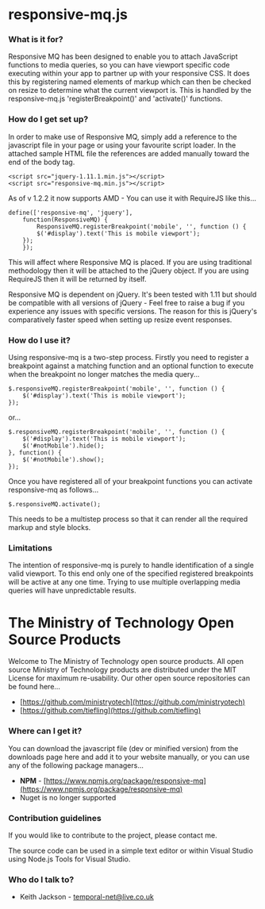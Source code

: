 # responsive-mq.js #

### What is it for? ###
Responsive MQ has been designed to enable you to attach JavaScript functions to media queries, so you can have viewport specific code executing within your app to partner up with your responsive CSS. It does this by registering named elements of markup which can then be checked on resize to determine what the current viewport is. This is handled by the responsive-mq.js 'registerBreakpoint()' and 'activate()' functions.

### How do I get set up? ###
In order to make use of Responsive MQ, simply add a reference to the javascript file in your page or using your favourite script loader.
In the attached sample HTML file the references are added manually toward the end of the body tag.

	<script src="jquery-1.11.1.min.js"></script>
	<script src="responsive-mq.min.js"></script>

As of v 1.2.2 it now supports AMD - You can use it with RequireJS like this...

	define(['responsive-mq', 'jquery'],
	    function(ResponsiveMQ) {
			ResponsiveMQ.registerBreakpoint('mobile', '', function () {
		    $('#display').text('This is mobile viewport');
		});
	    });

This will affect where Responsive MQ is placed. If you are using traditional methodology then it will be attached to the jQuery object. If you are using RequireJS then it will be returned by itself.

Responsive MQ is dependent on jQuery. It's been tested with 1.11 but should be compatible with all versions of jQuery - Feel free to raise a bug if you experience any issues with specific versions. The reason for this is jQuery's comparatively faster speed when setting up resize event responses.

### How do I use it? ###
Using responsive-mq is a two-step process. Firstly you need to register a breakpoint against a matching function and an optional function to execute when the breakpoint no longer matches the media query...

	$.responsiveMQ.registerBreakpoint('mobile', '', function () {
	    $('#display').text('This is mobile viewport');
	});

or...

	$.responsiveMQ.registerBreakpoint('mobile', '', function () {
	    $('#display').text('This is mobile viewport');
	    $('#notMobile').hide();
	}, function() {
	    $('#notMobile').show();
	});

Once you have registered all of your breakpoint functions you can activate responsive-mq as follows...

	$.responsiveMQ.activate();

This needs to be a multistep process so that it can render all the required markup and style blocks.

### Limitations ###
The intention of responsive-mq is purely to handle identification of a single valid viewport. To this end only one of the specified registered breakpoints will be active at any one time. Trying to use multiple overlapping media queries will have unpredictable results.

# The Ministry of Technology Open Source Products
Welcome to The Ministry of Technology open source products. All open source Ministry of Technology products are distributed under the MIT License for maximum re-usability.
Our other open source repositories can be found here...

* [https://github.com/ministryotech](https://github.com/ministryotech)
* [https://github.com/tiefling](https://github.com/tiefling)

### Where can I get it? ###
You can download the javascript file (dev or minified version) from the downloads page here and add it to your website manually, or you can use any of the following package managers...

- **NPM** - [https://www.npmjs.org/package/responsive-mq](https://www.npmjs.org/package/responsive-mq)
- Nuget is no longer supported

### Contribution guidelines ###
If you would like to contribute to the project, please contact me.

The source code can be used in a simple text editor or within Visual Studio using Node.js Tools for Visual Studio.

### Who do I talk to? ###
* Keith Jackson - temporal-net@live.co.uk

